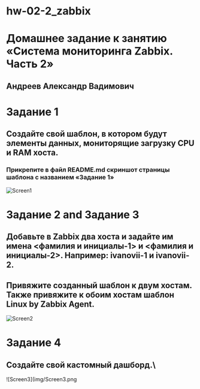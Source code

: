 # hw-02-2_zabbix

# Домашнее задание к занятию «Система мониторинга Zabbix. Часть 2»
## Андреев Александр Вадимович

# Задание 1
## Создайте свой шаблон, в котором будут элементы данных, мониторящие загрузку CPU и RAM хоста.
### Прикрепите в файл README.md скриншот страницы шаблона с названием «Задание 1»
![Screen1](img/Screen1.png)

# Задание 2 and Задание 3
## Добавьте в Zabbix два хоста и задайте им имена <фамилия и инициалы-1> и <фамилия и инициалы-2>. Например: ivanovii-1 и ivanovii-2.
## Привяжите созданный шаблон к двум хостам. Также привяжите к обоим хостам шаблон Linux by Zabbix Agent.	 
![Screen2](img/Screen2.png)

# Задание 4
## Создайте свой кастомный дашборд.\
![Screen3](img/Screen3.png